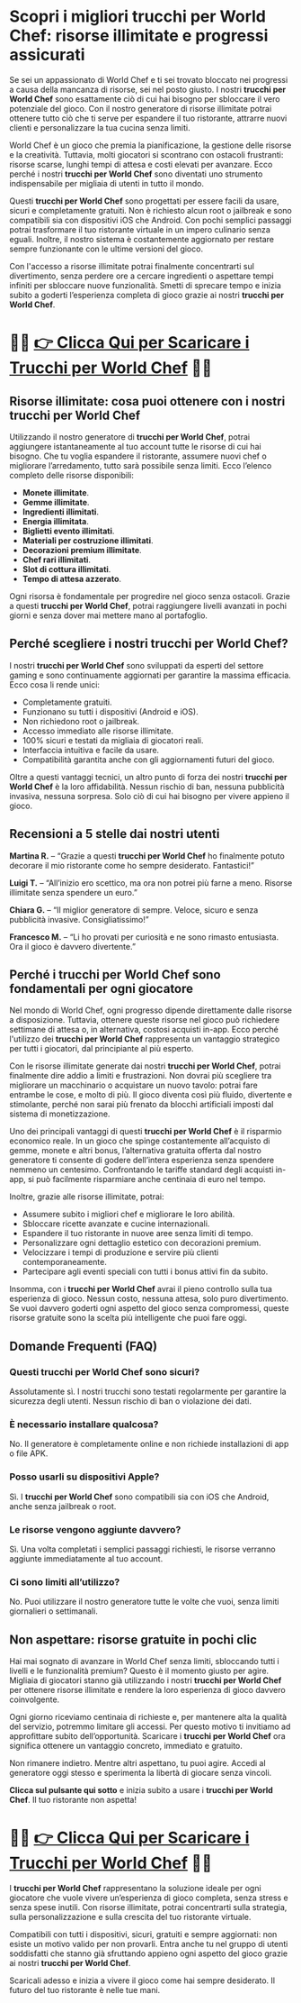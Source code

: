 <h1>Scopri i migliori trucchi per World Chef: risorse illimitate e progressi assicurati</h1>

<p>Se sei un appassionato di World Chef e ti sei trovato bloccato nei progressi a causa della mancanza di risorse, sei nel posto giusto. I nostri <strong>trucchi per World Chef</strong> sono esattamente ciò di cui hai bisogno per sbloccare il vero potenziale del gioco. Con il nostro generatore di risorse illimitate potrai ottenere tutto ciò che ti serve per espandere il tuo ristorante, attrarre nuovi clienti e personalizzare la tua cucina senza limiti.</p>

<p>World Chef è un gioco che premia la pianificazione, la gestione delle risorse e la creatività. Tuttavia, molti giocatori si scontrano con ostacoli frustranti: risorse scarse, lunghi tempi di attesa e costi elevati per avanzare. Ecco perché i nostri <strong>trucchi per World Chef</strong> sono diventati uno strumento indispensabile per migliaia di utenti in tutto il mondo.</p>

<p>Questi <strong>trucchi per World Chef</strong> sono progettati per essere facili da usare, sicuri e completamente gratuiti. Non è richiesto alcun root o jailbreak e sono compatibili sia con dispositivi iOS che Android. Con pochi semplici passaggi potrai trasformare il tuo ristorante virtuale in un impero culinario senza eguali. Inoltre, il nostro sistema è costantemente aggiornato per restare sempre funzionante con le ultime versioni del gioco.</p>

<p>Con l'accesso a risorse illimitate potrai finalmente concentrarti sul divertimento, senza perdere ore a cercare ingredienti o aspettare tempi infiniti per sbloccare nuove funzionalità. Smetti di sprecare tempo e inizia subito a goderti l’esperienza completa di gioco grazie ai nostri <strong>trucchi per World Chef</strong>.</p>

# 🔴🔴 **[👉 Clicca Qui per Scaricare i Trucchi per World Chef](https://tinyurl.com/MondoDivertimento)** 🔴🔴

<h2>Risorse illimitate: cosa puoi ottenere con i nostri trucchi per World Chef</h2>

<p>Utilizzando il nostro generatore di <strong>trucchi per World Chef</strong>, potrai aggiungere istantaneamente al tuo account tutte le risorse di cui hai bisogno. Che tu voglia espandere il ristorante, assumere nuovi chef o migliorare l’arredamento, tutto sarà possibile senza limiti. Ecco l’elenco completo delle risorse disponibili:</p>

<ul>
  <li><strong>Monete illimitate</strong>.</li>
  <li><strong>Gemme illimitate</strong>.</li>
  <li><strong>Ingredienti illimitati</strong>.</li>
  <li><strong>Energia illimitata</strong>.</li>
  <li><strong>Biglietti evento illimitati</strong>.</li>
  <li><strong>Materiali per costruzione illimitati</strong>.</li>
  <li><strong>Decorazioni premium illimitate</strong>.</li>
  <li><strong>Chef rari illimitati</strong>.</li>
  <li><strong>Slot di cottura illimitati</strong>.</li>
  <li><strong>Tempo di attesa azzerato</strong>.</li>
</ul>

<p>Ogni risorsa è fondamentale per progredire nel gioco senza ostacoli. Grazie a questi <strong>trucchi per World Chef</strong>, potrai raggiungere livelli avanzati in pochi giorni e senza dover mai mettere mano al portafoglio.</p>

<h2>Perché scegliere i nostri trucchi per World Chef?</h2>

<p>I nostri <strong>trucchi per World Chef</strong> sono sviluppati da esperti del settore gaming e sono continuamente aggiornati per garantire la massima efficacia. Ecco cosa li rende unici:</p>

<ul>
  <li>Completamente gratuiti.</li>
  <li>Funzionano su tutti i dispositivi (Android e iOS).</li>
  <li>Non richiedono root o jailbreak.</li>
  <li>Accesso immediato alle risorse illimitate.</li>
  <li>100% sicuri e testati da migliaia di giocatori reali.</li>
  <li>Interfaccia intuitiva e facile da usare.</li>
  <li>Compatibilità garantita anche con gli aggiornamenti futuri del gioco.</li>
</ul>

<p>Oltre a questi vantaggi tecnici, un altro punto di forza dei nostri <strong>trucchi per World Chef</strong> è la loro affidabilità. Nessun rischio di ban, nessuna pubblicità invasiva, nessuna sorpresa. Solo ciò di cui hai bisogno per vivere appieno il gioco.</p>

<h2>Recensioni a 5 stelle dai nostri utenti</h2>

<p><strong>Martina R.</strong> – “Grazie a questi <strong>trucchi per World Chef</strong> ho finalmente potuto decorare il mio ristorante come ho sempre desiderato. Fantastici!”</p>

<p><strong>Luigi T.</strong> – “All’inizio ero scettico, ma ora non potrei più farne a meno. Risorse illimitate senza spendere un euro.”</p>

<p><strong>Chiara G.</strong> – “Il miglior generatore di sempre. Veloce, sicuro e senza pubblicità invasive. Consigliatissimo!”</p>

<p><strong>Francesco M.</strong> – “Li ho provati per curiosità e ne sono rimasto entusiasta. Ora il gioco è davvero divertente.”</p>

<h2>Perché i trucchi per World Chef sono fondamentali per ogni giocatore</h2>

<p>Nel mondo di World Chef, ogni progresso dipende direttamente dalle risorse a disposizione. Tuttavia, ottenere queste risorse nel gioco può richiedere settimane di attesa o, in alternativa, costosi acquisti in-app. Ecco perché l'utilizzo dei <strong>trucchi per World Chef</strong> rappresenta un vantaggio strategico per tutti i giocatori, dal principiante al più esperto.</p>

<p>Con le risorse illimitate generate dai nostri <strong>trucchi per World Chef</strong>, potrai finalmente dire addio a limiti e frustrazioni. Non dovrai più scegliere tra migliorare un macchinario o acquistare un nuovo tavolo: potrai fare entrambe le cose, e molto di più. Il gioco diventa così più fluido, divertente e stimolante, perché non sarai più frenato da blocchi artificiali imposti dal sistema di monetizzazione.</p>

<p>Uno dei principali vantaggi di questi <strong>trucchi per World Chef</strong> è il risparmio economico reale. In un gioco che spinge costantemente all’acquisto di gemme, monete e altri bonus, l’alternativa gratuita offerta dal nostro generatore ti consente di godere dell’intera esperienza senza spendere nemmeno un centesimo. Confrontando le tariffe standard degli acquisti in-app, si può facilmente risparmiare anche centinaia di euro nel tempo.</p>

<p>Inoltre, grazie alle risorse illimitate, potrai:</p>

<ul>
  <li>Assumere subito i migliori chef e migliorare le loro abilità.</li>
  <li>Sbloccare ricette avanzate e cucine internazionali.</li>
  <li>Espandere il tuo ristorante in nuove aree senza limiti di tempo.</li>
  <li>Personalizzare ogni dettaglio estetico con decorazioni premium.</li>
  <li>Velocizzare i tempi di produzione e servire più clienti contemporaneamente.</li>
  <li>Partecipare agli eventi speciali con tutti i bonus attivi fin da subito.</li>
</ul>

<p>Insomma, con i <strong>trucchi per World Chef</strong> avrai il pieno controllo sulla tua esperienza di gioco. Nessun costo, nessuna attesa, solo puro divertimento. Se vuoi davvero goderti ogni aspetto del gioco senza compromessi, queste risorse gratuite sono la scelta più intelligente che puoi fare oggi.</p>

<h2>Domande Frequenti (FAQ)</h2>

<h3>Questi trucchi per World Chef sono sicuri?</h3>
<p>Assolutamente sì. I nostri trucchi sono testati regolarmente per garantire la sicurezza degli utenti. Nessun rischio di ban o violazione dei dati.</p>

<h3>È necessario installare qualcosa?</h3>
<p>No. Il generatore è completamente online e non richiede installazioni di app o file APK.</p>

<h3>Posso usarli su dispositivi Apple?</h3>
<p>Sì. I <strong>trucchi per World Chef</strong> sono compatibili sia con iOS che Android, anche senza jailbreak o root.</p>

<h3>Le risorse vengono aggiunte davvero?</h3>
<p>Sì. Una volta completati i semplici passaggi richiesti, le risorse verranno aggiunte immediatamente al tuo account.</p>

<h3>Ci sono limiti all’utilizzo?</h3>
<p>No. Puoi utilizzare il nostro generatore tutte le volte che vuoi, senza limiti giornalieri o settimanali.</p>

<h2>Non aspettare: risorse gratuite in pochi clic</h2>

<p>Hai mai sognato di avanzare in World Chef senza limiti, sbloccando tutti i livelli e le funzionalità premium? Questo è il momento giusto per agire. Migliaia di giocatori stanno già utilizzando i nostri <strong>trucchi per World Chef</strong> per ottenere risorse illimitate e rendere la loro esperienza di gioco davvero coinvolgente.</p>

<p>Ogni giorno riceviamo centinaia di richieste e, per mantenere alta la qualità del servizio, potremmo limitare gli accessi. Per questo motivo ti invitiamo ad approfittare subito dell’opportunità. Scaricare i <strong>trucchi per World Chef</strong> ora significa ottenere un vantaggio concreto, immediato e gratuito.</p>

<p>Non rimanere indietro. Mentre altri aspettano, tu puoi agire. Accedi al generatore oggi stesso e sperimenta la libertà di giocare senza vincoli.</p>

<p><strong>Clicca sul pulsante qui sotto</strong> e inizia subito a usare i <strong>trucchi per World Chef</strong>. Il tuo ristorante non aspetta!</p>

# 🔴🔴 **[👉 Clicca Qui per Scaricare i Trucchi per World Chef](https://tinyurl.com/MondoDivertimento)** 🔴🔴

<p>I <strong>trucchi per World Chef</strong> rappresentano la soluzione ideale per ogni giocatore che vuole vivere un’esperienza di gioco completa, senza stress e senza spese inutili. Con risorse illimitate, potrai concentrarti sulla strategia, sulla personalizzazione e sulla crescita del tuo ristorante virtuale.</p>

<p>Compatibili con tutti i dispositivi, sicuri, gratuiti e sempre aggiornati: non esiste un motivo valido per non provarli. Entra anche tu nel gruppo di utenti soddisfatti che stanno già sfruttando appieno ogni aspetto del gioco grazie ai nostri <strong>trucchi per World Chef</strong>.</p>

<p>Scaricali adesso e inizia a vivere il gioco come hai sempre desiderato. Il futuro del tuo ristorante è nelle tue mani.</p>
